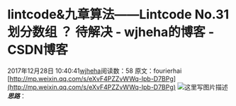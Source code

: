 # lintcode&九章算法——Lintcode No.31 划分数组 ？ 待解决 - wjheha的博客 - CSDN博客
2017年12月28日 10:40:41[wjheha](https://me.csdn.net/wjheha)阅读数：58
原文：fourierhai 
[http://mp.weixin.qq.com/s/eXvF4PZZvWWq-Ipb-D7BPg](http://mp.weixin.qq.com/s/eXvF4PZZvWWq-Ipb-D7BPg)
![这里写图片描述](https://img-blog.csdn.net/20171228103950917?watermark/2/text/aHR0cDovL2Jsb2cuY3Nkbi5uZXQvd2poZWhh/font/5a6L5L2T/fontsize/400/fill/I0JBQkFCMA==/dissolve/70/gravity/SouthEast)
***思路***：
